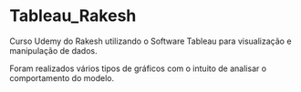 # Tableau_Rakesh

Curso Udemy do Rakesh utilizando o Software Tableau para visualização e manipulação de dados. 

Foram realizados vários tipos de gráficos com o intuito de analisar o comportamento do modelo.
